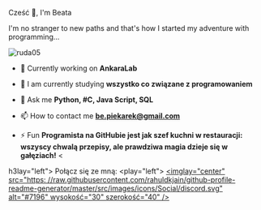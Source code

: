 Cześć 👋, I'm Beata

I'm no stranger to new paths and that's how I started my adventure with programming...

<p wyrównanie="left"> <img src="https://komarev.com/ghpvc/?username=ruda05&label=Profile%20views&color=0e75b6&style=flat" alt="ruda05" /> </p>

- 🔭 Currently working on **AnkaraLab**

- 🌱 I am currently studying **wszystko co związane z programowaniem**

- 💬 Ask me **Python, #C, Java Script, SQL**

- 📫 How to contact me **be.piekarek@gmail.com**

- ⚡ Fun **Programista na GitHubie jest jak szef kuchni w restauracji: wszyscy chwalą przepisy, ale prawdziwa magia dzieje się w gałęziach!** <

h3lay="left"> Połącz się ze mną:</h3>
<play="left">
<a href="https://discord.gg/#7196" target="blank"><imglay="center" src="https: //raw.githubusercontent.com/rahuldkjain/github-profile-readme-generator/master/src/images/icons/Social/discord.svg" alt="#7196" wysokość="30" szerokość="40" /> </a>
</p>

